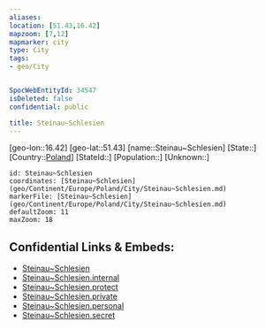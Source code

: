 ```yaml
---
aliases: 
location: [51.43,16.42]
mapzoom: [7,12] 
mapmarker: city 
type: City
tags:
- geo/City


SpocWebEntityId: 34547
isDeleted: false
confidential: public

title: Steinau~Schlesien
---
```

[geo-lon::16.42]
[geo-lat::51.43]
[name::Steinau~Schlesien]
[State::]
[Country::[Poland](geo/Continent/Europe/Poland.md)]
[StateId::]
[Population::]
[Unknown::]


```leaflet
id: Steinau~Schlesien
coordinates: [Steinau~Schlesien](geo/Continent/Europe/Poland/City/Steinau~Schlesien.md)
markerFile: [Steinau~Schlesien](geo/Continent/Europe/Poland/City/Steinau~Schlesien.md)
defaultZoom: 11 
maxZoom: 18
```


## Confidential Links & Embeds: 
- [Steinau~Schlesien](../../../../../../_public/geo/Continent/Europe/Poland/City/Steinau~Schlesien.md) 
- [Steinau~Schlesien.internal](../../../../../../_internal/geo/Continent/Europe/Poland/City/Steinau~Schlesien.internal.md) 
- [Steinau~Schlesien.protect](../../../../../../_protect/geo/Continent/Europe/Poland/City/Steinau~Schlesien.protect.md) 
- [Steinau~Schlesien.private](../../../../../../_private/geo/Continent/Europe/Poland/City/Steinau~Schlesien.private.md) 
- [Steinau~Schlesien.personal](../../../../../../_personal/geo/Continent/Europe/Poland/City/Steinau~Schlesien.personal.md) 
- [Steinau~Schlesien.secret](../../../../../../_secret/geo/Continent/Europe/Poland/City/Steinau~Schlesien.secret.md) 
